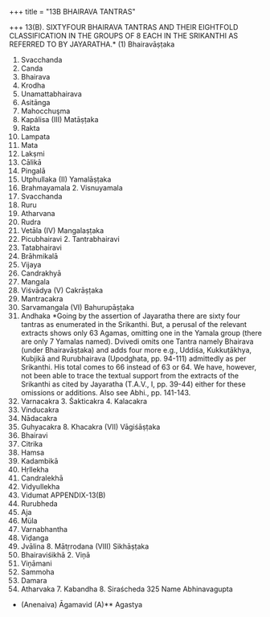+++
title = "13B BHAIRAVA TANTRAS"

+++
13(B). SIXTYFOUR BHAIRAVA TANTRAS AND THEIR EIGHTFOLD CLASSIFICATION IN THE GROUPS OF 8 EACH IN THE SRIKANTHI AS REFERRED TO BY JAYARATHA.* 
(1) Bhairavāṣṭaka 
1. Svacchanda 
2. Canda 
3. Bhairava 
4. Krodha 
5. Unamattabhairava 
6. Asitānga 
7. Mahocchuşma 
8. Kapálisa 
(III) Matāṣṭaka 
1. Rakta 
2. Lampata 
3. Mata 
4. Lakṣmi 
5. Cālikā 
6. Pingalā 
7. Utphullaka 
(II) Yamalāṣṭaka 
1. Brahmayamala 2. Visnuyamala 
3. Svacchanda 
4. Ruru 
5. Atharvana 
6. Rudra 
7. Vetāla 
(IV) Mangalaṣṭaka 
1. Picubhairavi 2. Tantrabhairavi 
3. Tatabhairavi 
4. Brāhmikalā 
5. Vijaya 
6. Candrakhyā 
7. Mangala 
8. Viśvādya 
(V) Cakrāṣṭaka 
1. Mantracakra 
8. Sarvamangala 
(VI) Bahurupāṣṭaka 
1. Andhaka 
*Going by the assertion of Jayaratha there are sixty four tantras as enumerated in the Srikanthi. But, a perusal of the relevant extracts shows only 63 Agamas, omitting one in the Yamala group (there are only 7 Yamalas named). Dvivedi omits one Tantra namely Bhairava (under Bhairavāṣṭaka) and adds four more e.g., Uddiśa, Kukkuṭākhya, Kubjikā and Rurubhairava (Upodghata, pp. 94-111) admittedly as per Srikanthi. His total comes to 66 instead of 63 or 64. We have, however, not been able to trace the textual support from the extracts of the Srikanthi as cited by Jayaratha (T.A.V., I, pp. 39-44) either for these omissions or additions. Also see Abhi., pp. 141-143. 
2. Varnacakra 3. Śakticakra 4. Kalacakra 
5. Vinducakra 
6. Nādacakra 
7. Guhyacakra 8. Khacakra 
(VII) Vāgiśāṣṭaka 
1. Bhairavi 
2. Citrika 
3. Hamsa 
4. Kadambikā 
5. Hṛllekha 
6. Candralekhā 
7. Vidyullekha 
8. Vidumat 
APPENDIX-13(B) 
2. Rurubheda 
3. Aja 
4. Müla 
5. Varnabhantha 
6. Viḍanga 
7. Jvālina 8. Mātṛrodana 
(VIII) Sikhāṣṭaka 
1. Bhairaviśikhā 2. Viņā 
3. Viņāmani 
4. Sammoha 
5. Damara 
6. Atharvaka 7. Kabandha 8. Siraścheda 
325 
Name 
Abhinavagupta 
- (Anenaiva) 
Āgamavid (A)** 
Agastya 
  